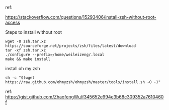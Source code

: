 ref:

https://stackoverflow.com/questions/15293406/install-zsh-without-root-access


Steps to install without root
```
wget -O zsh.tar.xz https://sourceforge.net/projects/zsh/files/latest/download
tar -xf zsh.tar.xz
./configure --prefix=/home/weileizeng/.local
make && make install
```

install oh my zsh
```
sh -c "$(wget https://raw.github.com/ohmyzsh/ohmyzsh/master/tools/install.sh -O -)"
```

ref:
https://gist.github.com/ZhaofengWu/f345652e994e3b68c309352a7610460f